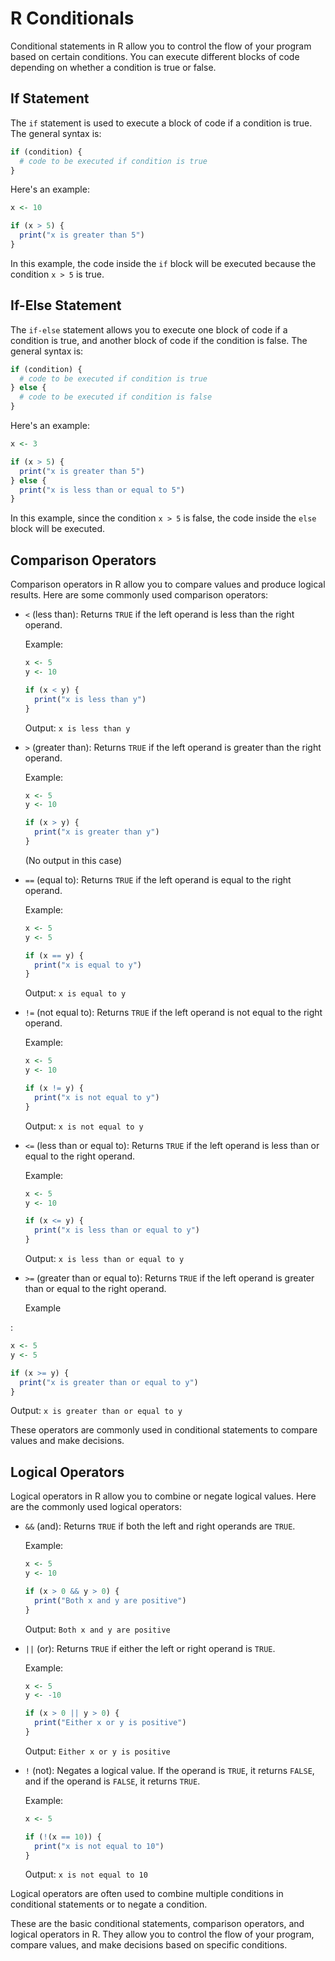 # R Conditionals

Conditional statements in R allow you to control the flow of your program based on certain conditions. You can execute different blocks of code depending on whether a condition is true or false.

## If Statement

The `if` statement is used to execute a block of code if a condition is true. The general syntax is:

```r
if (condition) {
  # code to be executed if condition is true
}
```

Here's an example:

```r
x <- 10

if (x > 5) {
  print("x is greater than 5")
}

```

In this example, the code inside the `if` block will be executed because the condition `x > 5` is true.

## If-Else Statement

The `if-else` statement allows you to execute one block of code if a condition is true, and another block of code if the condition is false. The general syntax is:

```r
if (condition) {
  # code to be executed if condition is true
} else {
  # code to be executed if condition is false
}

```

Here's an example:

```r
x <- 3

if (x > 5) {
  print("x is greater than 5")
} else {
  print("x is less than or equal to 5")
}

```

In this example, since the condition `x > 5` is false, the code inside the `else` block will be executed.

## Comparison Operators

Comparison operators in R allow you to compare values and produce logical results. Here are some commonly used comparison operators:

- `<` (less than): Returns `TRUE` if the left operand is less than the right operand.
    
    Example:
    
    ```r
    x <- 5
    y <- 10
    
    if (x < y) {
      print("x is less than y")
    }
    
    ```
    
    Output: `x is less than y`
    
- `>` (greater than): Returns `TRUE` if the left operand is greater than the right operand.
    
    Example:
    
    ```r
    x <- 5
    y <- 10
    
    if (x > y) {
      print("x is greater than y")
    }
    
    ```
    
    (No output in this case)
    
- `==` (equal to): Returns `TRUE` if the left operand is equal to the right operand.
    
    Example:
    
    ```r
    x <- 5
    y <- 5
    
    if (x == y) {
      print("x is equal to y")
    }
    
    ```
    
    Output: `x is equal to y`
    
- `!=` (not equal to): Returns `TRUE` if the left operand is not equal to the right operand.
    
    Example:
    
    ```r
    x <- 5
    y <- 10
    
    if (x != y) {
      print("x is not equal to y")
    }
    
    ```
    
    Output: `x is not equal to y`
    
- `<=` (less than or equal to): Returns `TRUE` if the left operand is less than or equal to the right operand.
    
    Example:
    
    ```r
    x <- 5
    y <- 10
    
    if (x <= y) {
      print("x is less than or equal to y")
    }
    
    ```
    
    Output: `x is less than or equal to y`
    
- `>=` (greater than or equal to): Returns `TRUE` if the left operand is greater than or equal to the right operand.
    
    Example
    

:

```r
x <- 5
y <- 5

if (x >= y) {
  print("x is greater than or equal to y")
}

```

Output: `x is greater than or equal to y`

These operators are commonly used in conditional statements to compare values and make decisions.

## Logical Operators

Logical operators in R allow you to combine or negate logical values. Here are the commonly used logical operators:

- `&&` (and): Returns `TRUE` if both the left and right operands are `TRUE`.
    
    Example:
    
    ```r
    x <- 5
    y <- 10
    
    if (x > 0 && y > 0) {
      print("Both x and y are positive")
    }
    
    ```
    
    Output: `Both x and y are positive`
    
- `||` (or): Returns `TRUE` if either the left or right operand is `TRUE`.
    
    Example:
    
    ```r
    x <- 5
    y <- -10
    
    if (x > 0 || y > 0) {
      print("Either x or y is positive")
    }
    
    ```
    
    Output: `Either x or y is positive`
    
- `!` (not): Negates a logical value. If the operand is `TRUE`, it returns `FALSE`, and if the operand is `FALSE`, it returns `TRUE`.
    
    Example:
    
    ```r
    x <- 5
    
    if (!(x == 10)) {
      print("x is not equal to 10")
    }
    
    ```
    
    Output: `x is not equal to 10`
    

Logical operators are often used to combine multiple conditions in conditional statements or to negate a condition.

These are the basic conditional statements, comparison operators, and logical operators in R. They allow you to control the flow of your program, compare values, and make decisions based on specific conditions.